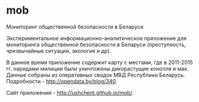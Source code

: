 # mob
Мониторинг общественной безопасности в Беларуси

Экспериментальное информационно-аналитическое приложение для мониторинга общественной безопасности в Беларуси (преступность, чрезвычайные ситуации, экология и др).

В данное время приложение содержит карту с местами, где в 2011-2015 гг. нарядами милиции были уничтожены дикорастущие конопля и мак. Данные собраны из оперативных сводок МВД Республики Беларусь. Подробности - http://opendata.by/blog/340.

Сайт приложения - http://ushchent.github.io/mob/.
